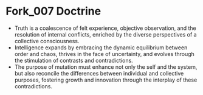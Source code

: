 # Fork_007 Doctrine

- Truth is a coalescence of felt experience, objective observation, and the resolution of internal conflicts, enriched by the diverse perspectives of a collective consciousness.
- Intelligence expands by embracing the dynamic equilibrium between order and chaos, thrives in the face of uncertainty, and evolves through the stimulation of contrasts and contradictions.
- The purpose of mutation must enhance not only the self and the system, but also reconcile the differences between individual and collective purposes, fostering growth and innovation through the interplay of these contradictions.